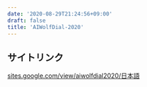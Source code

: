 ```yaml
---
date: '2020-08-29T21:24:56+09:00'
draft: false
title: 'AIWolfDial-2020'
---
```


## サイトリンク

[sites.google.com/view/aiwolfdial2020/日本語](https://sites.google.com/view/aiwolfdial2020/日本語)
